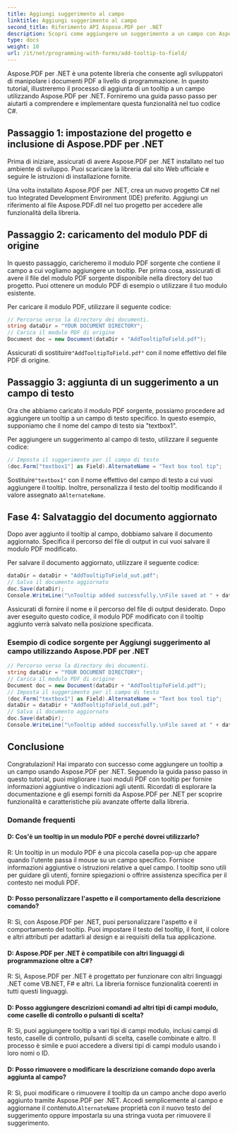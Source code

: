 ```yaml
---
title: Aggiungi suggerimento al campo
linktitle: Aggiungi suggerimento al campo
second_title: Riferimento API Aspose.PDF per .NET
description: Scopri come aggiungere un suggerimento a un campo con Aspose.PDF per .NET.
type: docs
weight: 10
url: /it/net/programming-with-forms/add-tooltip-to-field/
---
```

Aspose.PDF per .NET è una potente libreria che consente agli sviluppatori di manipolare i documenti PDF a livello di programmazione. In questo tutorial, illustreremo il processo di aggiunta di un tooltip a un campo utilizzando Aspose.PDF per .NET. Forniremo una guida passo passo per aiutarti a comprendere e implementare questa funzionalità nel tuo codice C#.

## Passaggio 1: impostazione del progetto e inclusione di Aspose.PDF per .NET

Prima di iniziare, assicurati di avere Aspose.PDF per .NET installato nel tuo ambiente di sviluppo. Puoi scaricare la libreria dal sito Web ufficiale e seguire le istruzioni di installazione fornite.

Una volta installato Aspose.PDF per .NET, crea un nuovo progetto C# nel tuo Integrated Development Environment (IDE) preferito. Aggiungi un riferimento al file Aspose.PDF.dll nel tuo progetto per accedere alle funzionalità della libreria.

## Passaggio 2: caricamento del modulo PDF di origine

In questo passaggio, caricheremo il modulo PDF sorgente che contiene il campo a cui vogliamo aggiungere un tooltip. Per prima cosa, assicurati di avere il file del modulo PDF sorgente disponibile nella directory del tuo progetto. Puoi ottenere un modulo PDF di esempio o utilizzare il tuo modulo esistente.

Per caricare il modulo PDF, utilizzare il seguente codice:

```csharp
// Percorso verso la directory dei documenti.
string dataDir = "YOUR DOCUMENT DIRECTORY";
// Carica il modulo PDF di origine
Document doc = new Document(dataDir + "AddTooltipToField.pdf");
```

 Assicurati di sostituire`"AddTooltipToField.pdf"` con il nome effettivo del file PDF di origine.

## Passaggio 3: aggiunta di un suggerimento a un campo di testo

Ora che abbiamo caricato il modulo PDF sorgente, possiamo procedere ad aggiungere un tooltip a un campo di testo specifico. In questo esempio, supponiamo che il nome del campo di testo sia "textbox1".

Per aggiungere un suggerimento al campo di testo, utilizzare il seguente codice:

```csharp
// Imposta il suggerimento per il campo di testo
(doc.Form["textbox1"] as Field).AlternateName = "Text box tool tip";
```

 Sostituire`"textbox1"` con il nome effettivo del campo di testo a cui vuoi aggiungere il tooltip. Inoltre, personalizza il testo del tooltip modificando il valore assegnato a`AlternateName`.

## Fase 4: Salvataggio del documento aggiornato

Dopo aver aggiunto il tooltip al campo, dobbiamo salvare il documento aggiornato. Specifica il percorso del file di output in cui vuoi salvare il modulo PDF modificato.

Per salvare il documento aggiornato, utilizzare il seguente codice:

```csharp
dataDir = dataDir + "AddTooltipToField_out.pdf";
// Salva il documento aggiornato
doc.Save(dataDir);
Console.WriteLine("\nTooltip added successfully.\nFile saved at " + dataDir);
```

Assicurati di fornire il nome e il percorso del file di output desiderato. Dopo aver eseguito questo codice, il modulo PDF modificato con il tooltip aggiunto verrà salvato nella posizione specificata.

### Esempio di codice sorgente per Aggiungi suggerimento al campo utilizzando Aspose.PDF per .NET 

```csharp
// Percorso verso la directory dei documenti.
string dataDir = "YOUR DOCUMENT DIRECTORY";
// Carica il modulo PDF di origine
Document doc = new Document(dataDir + "AddTooltipToField.pdf");
// Imposta il suggerimento per il campo di testo
(doc.Form["textbox1"] as Field).AlternateName = "Text box tool tip";
dataDir = dataDir + "AddTooltipToField_out.pdf";
// Salva il documento aggiornato
doc.Save(dataDir);
Console.WriteLine("\nTooltip added successfully.\nFile saved at " + dataDir);
```

## Conclusione

Congratulazioni! Hai imparato con successo come aggiungere un tooltip a un campo usando Aspose.PDF per .NET. Seguendo la guida passo passo in questo tutorial, puoi migliorare i tuoi moduli PDF con tooltip per fornire informazioni aggiuntive o indicazioni agli utenti. Ricordati di esplorare la documentazione e gli esempi forniti da Aspose.PDF per .NET per scoprire funzionalità e caratteristiche più avanzate offerte dalla libreria.

### Domande frequenti

#### D: Cos'è un tooltip in un modulo PDF e perché dovrei utilizzarlo?

R: Un tooltip in un modulo PDF è una piccola casella pop-up che appare quando l'utente passa il mouse su un campo specifico. Fornisce informazioni aggiuntive o istruzioni relative a quel campo. I tooltip sono utili per guidare gli utenti, fornire spiegazioni o offrire assistenza specifica per il contesto nei moduli PDF.

#### D: Posso personalizzare l'aspetto e il comportamento della descrizione comando?

R: Sì, con Aspose.PDF per .NET, puoi personalizzare l'aspetto e il comportamento del tooltip. Puoi impostare il testo del tooltip, il font, il colore e altri attributi per adattarli al design e ai requisiti della tua applicazione.

#### D: Aspose.PDF per .NET è compatibile con altri linguaggi di programmazione oltre a C#?

R: Sì, Aspose.PDF per .NET è progettato per funzionare con altri linguaggi .NET come VB.NET, F# e altri. La libreria fornisce funzionalità coerenti in tutti questi linguaggi.

#### D: Posso aggiungere descrizioni comandi ad altri tipi di campi modulo, come caselle di controllo o pulsanti di scelta?

R: Sì, puoi aggiungere tooltip a vari tipi di campi modulo, inclusi campi di testo, caselle di controllo, pulsanti di scelta, caselle combinate e altro. Il processo è simile e puoi accedere a diversi tipi di campi modulo usando i loro nomi o ID.

#### D: Posso rimuovere o modificare la descrizione comando dopo averla aggiunta al campo?

 R: Sì, puoi modificare o rimuovere il tooltip da un campo anche dopo averlo aggiunto tramite Aspose.PDF per .NET. Accedi semplicemente al campo e aggiornane il contenuto.`AlternateName` proprietà con il nuovo testo del suggerimento oppure impostarla su una stringa vuota per rimuovere il suggerimento.